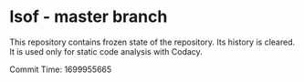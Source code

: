 # lsof - master branch

This repository contains frozen state of the repository.
Its history is cleared. It is used only for static code
analysis with Codacy.

Commit Time: 1699955665